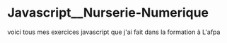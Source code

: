 # Javascript__Nurserie-Numerique
voici tous mes exercices javascript que j'ai fait dans la formation à L'afpa
